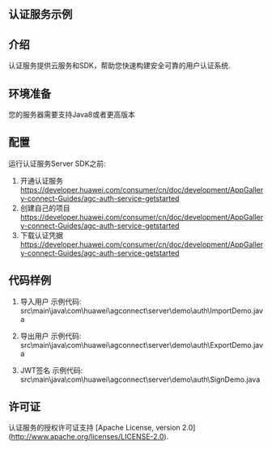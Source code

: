 ## 认证服务示例

## 介绍
认证服务提供云服务和SDK，帮助您快速构建安全可靠的用户认证系统.

## 环境准备
您的服务器需要支持Java8或者更高版本

## 配置
运行认证服务Server SDK之前:
1. 开通认证服务 https://developer.huawei.com/consumer/cn/doc/development/AppGallery-connect-Guides/agc-auth-service-getstarted
2. 创建自己的项目 https://developer.huawei.com/consumer/cn/doc/development/AppGallery-connect-Guides/agc-auth-service-getstarted
3. 下载认证凭据 https://developer.huawei.com/consumer/cn/doc/development/AppGallery-connect-Guides/agc-auth-service-getstarted


## 代码样例
1. 导入用户
示例代码: src\main\java\com\huawei\agconnect\server\demo\auth\ImportDemo.java

2. 导出用户
示例代码: src\main\java\com\huawei\agconnect\server\demo\auth\ExportDemo.java

3. JWT签名
示例代码: src\main\java\com\huawei\agconnect\server\demo\auth\SignDemo.java


## 许可证
认证服务的授权许可证支持 [Apache License, version 2.0] (http://www.apache.org/licenses/LICENSE-2.0).

